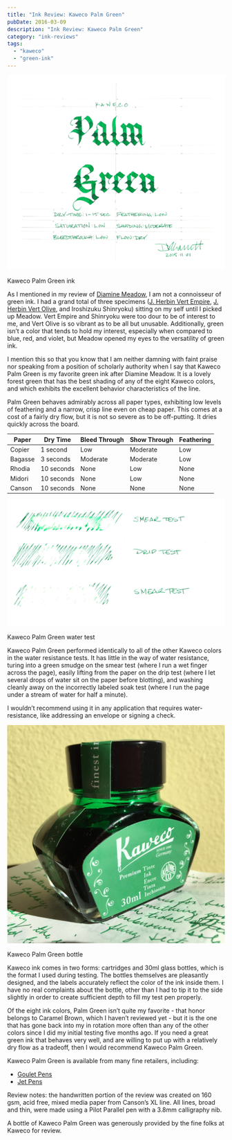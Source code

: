 ```yaml
---
title: "Ink Review: Kaweco Palm Green"
pubDate: 2016-03-09
description: "Ink Review: Kaweco Palm Green"
category: "ink-reviews"
tags:
  - "kaweco"
  - "green-ink"
---
```


![Kaweco Palm Green ink](exemplar.jpeg)

Kaweco Palm Green ink

As I mentioned in my review of [Diamine Meadow](/blog/2015/5/25/ink-review-diamine-meadow), I am not a connoisseur of green ink. I had a grand total of three specimens ([J. Herbin Vert Empire](/blog/2010/3/13/ink-review-j-herbin-vert-empire), [J. Herbin Vert Olive](/blog/2010/6/8/ink-review-j-herbin-vert-olive), and Iroshizuku Shinryoku) sitting on my self until I picked up Meadow. Vert Empire and Shinryoku were too dour to be of interest to me, and Vert Olive is so vibrant as to be all but unusable. Additionally, green isn’t a color that tends to hold my interest, especially when compared to blue, red, and violet, but Meadow opened my eyes to the versatility of green ink.

I mention this so that you know that I am neither damning with faint praise nor speaking from a position of scholarly authority when I say that Kaweco Palm Green is my favorite green ink after Diamine Meadow. It is a lovely forest green that has the best shading of any of the eight Kaweco colors, and which exhibits the excellent behavior characteristics of the line.

Palm Green behaves admirably across all paper types, exhibiting low levels of feathering and a narrow, crisp line even on cheap paper. This comes at a cost of a fairly dry flow, but it is not so severe as to be off-putting. It dries quickly across the board.

| Paper | Dry Time | Bleed Through | Show Through | Feathering |
| --- | --- | --- | --- | --- |
| Copier | 1 second | Low | Moderate | Low |
| Bagasse | 3 seconds | Moderate | Moderate | Low |
| Rhodia | 10 seconds | None | Low | None |
| Midori | 10 seconds | None | Low | None |
| Canson | 10 seconds | None | None | None |

![Kaweco Palm Green water test](durability.jpg)

Kaweco Palm Green water test

Kaweco Palm Green performed identically to all of the other Kaweco colors in the water resistance tests. It has little in the way of water resistance, turing into a green smudge on the smear test (where I run a wet finger across the page), easily lifting from the paper on the drip test (where I let several drops of water sit on the paper before blotting), and washing cleanly away on the incorrectly labeled soak test (where I run the page under a stream of water for half a minute).

I wouldn’t recommend using it in any application that requires water-resistance, like addressing an envelope or signing a check.

![Kaweco Palm Green bottle](bottle.jpg)

Kaweco Palm Green bottle

Kaweco ink comes in two forms: cartridges and 30ml glass bottles, which is the format I used during testing. The bottles themselves are pleasantly designed, and the labels accurately reflect the color of the ink inside them. I have no real complaints about the bottle, other than I had to tip it to the side slightly in order to create sufficient depth to fill my test pen properly.

Of the eight ink colors, Palm Green isn’t quite my favorite - that honor belongs to Caramel Brown, which I haven’t reviewed yet - but it is the one that has gone back into my in rotation more often than any of the other colors since I did my initial testing five months ago. If you need a great green ink that behaves very well, and are willing to put up with a relatively dry flow as a tradeoff, then I would recommend Kaweco Palm Green.

Kaweco Palm Green is available from many fine retailers, including:

- [Goulet Pens](http://www.gouletpens.com/kaweco-palm-green-30ml-bottled-fountain-pen-ink/p/KAW-10000676-777)
- [Jet Pens](http://www.jetpens.com/Kaweco-Ink-30-ml-Palm-Green/pd/11934)

Review notes: the handwritten portion of the review was created on 160 gsm, acid free, mixed media paper from Canson’s XL line. All lines, broad and thin, were made using a Pilot Parallel pen with a 3.8mm calligraphy nib.

A bottle of Kaweco Palm Green was generously provided by the fine folks at Kaweco for review.
